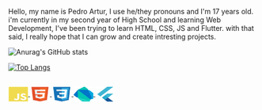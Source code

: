 Hello, my name is Pedro Artur, I use he/they pronouns and I'm 17 years old.
i'm currently in my second year of High School and learning Web Development, I've been trying to learn HTML, CSS, JS and Flutter. 
with that said, I really hope that I can grow and create intresting projects. 


![Anurag's GitHub stats](https://github-readme-stats.vercel.app/api?username=Pedro-Artur-RF&show_icons=true&theme=monokai)

[![Top Langs](https://github-readme-stats.vercel.app/api/top-langs/?username=Pedro-Artur-RF&show_icons=true&theme=monokai)](https://github.com/anuraghazra/github-readme-stats)

<a href= "https://github.com/N0-N4M3-B0Y">
<div dir="auto"><br>
 <img align="center" alt="Motsu-JS" height="30" width="40" src="https://raw.githubusercontent.com/devicons/devicon/master/icons/javascript/javascript-plain.svg" style="max-width: 100%;">
  <img align="center" alt="Motsu-HTML" height="30" width="40" src="https://raw.githubusercontent.com/devicons/devicon/master/icons/html5/html5-original.svg" style="max-width: 100%;">
  <img align="center" alt="Motsu-CSS" height="30" width="40" src="https://raw.githubusercontent.com/devicons/devicon/master/icons/css3/css3-original.svg">
  <img align="center" alt="Motsu-CSS" height="30" width="40" src='https://github.com/devicons/devicon/blob/master/icons/dart/dart-original.svg'>
  <img align="center" alt="Motsu-CSS" height="30" width="40" src='https://github.com/devicons/devicon/blob/master/icons/flutter/flutter-original.svg'>
 
 
</div>
<h2 dir="auto"></h2>
</a>
